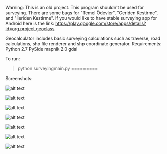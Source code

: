 Warning: This is an old project. This program shouldn't be used for surveying. There are some bugs for "Temel Ödevler", "Geriden Kestirme", and "ileriden Kestirme". If you would like to have stable surveying app for Android here is the link: https://play.google.com/store/apps/details?id=org.project.geoclass

Geocalculator includes basic surveying calculations such as traverse, road calculations, shp file renderer and shp coordinate generator.
Requirements:
Python 2.7
PySide
mapnik 2.0
gdal

To run:
> python surveyingmain.py
=========

Screenshots:


![alt text](https://image.ibb.co/ggNM2m/geocalc.png)


![alt text](https://image.ibb.co/f3Sw2m/geocalc2.png)


![alt text](https://preview.ibb.co/m5eha6/geocalc3.png)


![alt text](https://preview.ibb.co/eY8x8R/geocalc4.png)


![alt text](https://preview.ibb.co/c8OEoR/geocalc5.png)


![alt text](https://preview.ibb.co/nR3Qv6/geocalc6.png)


![alt text](https://preview.ibb.co/cchqTR/geocalc10.png)

